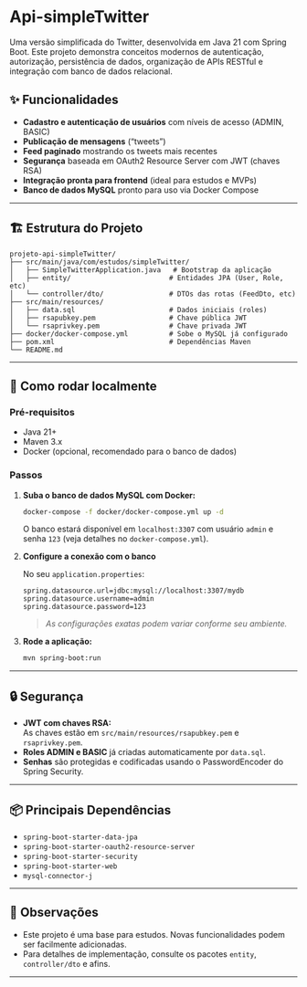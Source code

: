 # Api-simpleTwitter

Uma versão simplificada do Twitter, desenvolvida em Java 21 com Spring Boot. Este projeto demonstra conceitos modernos de autenticação, autorização, persistência de dados, organização de APIs RESTful e integração com banco de dados relacional.

## ✨ Funcionalidades

- **Cadastro e autenticação de usuários** com níveis de acesso (ADMIN, BASIC)
- **Publicação de mensagens** (“tweets”)
- **Feed paginado** mostrando os tweets mais recentes
- **Segurança** baseada em OAuth2 Resource Server com JWT (chaves RSA)
- **Integração pronta para frontend** (ideal para estudos e MVPs)
- **Banco de dados MySQL** pronto para uso via Docker Compose

---

## 🏗️ Estrutura do Projeto

```
projeto-api-simpleTwitter/
├── src/main/java/com/estudos/simpleTwitter/
│   ├── SimpleTwitterApplication.java   # Bootstrap da aplicação
│   ├── entity/                        # Entidades JPA (User, Role, etc)
│   └── controller/dto/                # DTOs das rotas (FeedDto, etc)
├── src/main/resources/
│   ├── data.sql                       # Dados iniciais (roles)
│   ├── rsapubkey.pem                  # Chave pública JWT
│   └── rsaprivkey.pem                 # Chave privada JWT
├── docker/docker-compose.yml          # Sobe o MySQL já configurado
├── pom.xml                            # Dependências Maven
└── README.md
```

---

## 🚀 Como rodar localmente

### Pré-requisitos

- Java 21+
- Maven 3.x
- Docker (opcional, recomendado para o banco de dados)

### Passos

1. **Suba o banco de dados MySQL com Docker:**
   ```bash
   docker-compose -f docker/docker-compose.yml up -d
   ```
   O banco estará disponível em `localhost:3307` com usuário `admin` e senha `123` (veja detalhes no `docker-compose.yml`).

2. **Configure a conexão com o banco**
   
   No seu `application.properties`:
   ```
   spring.datasource.url=jdbc:mysql://localhost:3307/mydb
   spring.datasource.username=admin
   spring.datasource.password=123
   ```
   > *As configurações exatas podem variar conforme seu ambiente.*

3. **Rode a aplicação:**
   ```bash
   mvn spring-boot:run
   ```

---

## 🔒 Segurança

- **JWT com chaves RSA:**  
  As chaves estão em `src/main/resources/rsapubkey.pem` e `rsaprivkey.pem`.
- **Roles ADMIN e BASIC** já criadas automaticamente por `data.sql`.
- **Senhas** são protegidas e codificadas usando o PasswordEncoder do Spring Security.

---

## 📦 Principais Dependências

- `spring-boot-starter-data-jpa`
- `spring-boot-starter-oauth2-resource-server`
- `spring-boot-starter-security`
- `spring-boot-starter-web`
- `mysql-connector-j`

---

## 📝 Observações

- Este projeto é uma base para estudos. Novas funcionalidades podem ser facilmente adicionadas.
- Para detalhes de implementação, consulte os pacotes `entity`, `controller/dto` e afins.

---
